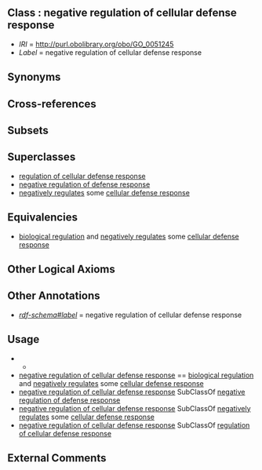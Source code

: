 
## Class : negative regulation of cellular defense response

 * *IRI* = http://purl.obolibrary.org/obo/GO_0051245
 * *Label* = negative regulation of cellular defense response

## Synonyms


## Cross-references


## Subsets


## Superclasses

 * [regulation of cellular defense response](../../GO/85/GO_0010185.md)
 * [negative regulation of defense response](../../GO/48/GO_0031348.md)
 * [negatively regulates](../../RO/12/RO_0002212.md) some [cellular defense response](../../GO/68/GO_0006968.md)

## Equivalencies

 * [biological regulation](../../GO/07/GO_0065007.md) and [negatively regulates](../../RO/12/RO_0002212.md) some [cellular defense response](../../GO/68/GO_0006968.md)

## Other Logical Axioms


## Other Annotations

 * *[rdf-schema#label](../../el/rdf-schema#label.md)* = negative regulation of cellular defense response

## Usage

 * -
 * [negative regulation of cellular defense response](../../GO/45/GO_0051245.md) == [biological regulation](../../GO/07/GO_0065007.md) and [negatively regulates](../../RO/12/RO_0002212.md) some [cellular defense response](../../GO/68/GO_0006968.md)
 * [negative regulation of cellular defense response](../../GO/45/GO_0051245.md) SubClassOf [negative regulation of defense response](../../GO/48/GO_0031348.md)
 * [negative regulation of cellular defense response](../../GO/45/GO_0051245.md) SubClassOf [negatively regulates](../../RO/12/RO_0002212.md) some [cellular defense response](../../GO/68/GO_0006968.md)
 * [negative regulation of cellular defense response](../../GO/45/GO_0051245.md) SubClassOf [regulation of cellular defense response](../../GO/85/GO_0010185.md)

## External Comments

